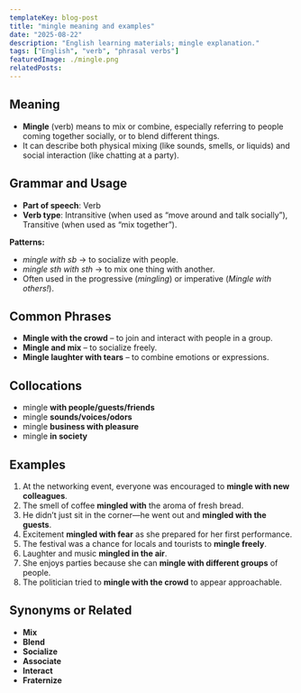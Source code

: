```yaml
---
templateKey: blog-post
title: "mingle meaning and examples"
date: "2025-08-22"
description: "English learning materials; mingle explanation."
tags: ["English", "verb", "phrasal verbs"]
featuredImage: ./mingle.png
relatedPosts:
---
```


## Meaning

- **Mingle** (verb) means to mix or combine, especially referring to people coming together socially, or to blend different things.
- It can describe both physical mixing (like sounds, smells, or liquids) and social interaction (like chatting at a party).

## Grammar and Usage

- **Part of speech**: Verb
- **Verb type**: Intransitive (when used as “move around and talk socially”), Transitive (when used as “mix together”).

**Patterns:**

- _mingle with sb_ → to socialize with people.
- _mingle sth with sth_ → to mix one thing with another.
- Often used in the progressive (_mingling_) or imperative (_Mingle with others!_).

## Common Phrases

- **Mingle with the crowd** – to join and interact with people in a group.
- **Mingle and mix** – to socialize freely.
- **Mingle laughter with tears** – to combine emotions or expressions.

## Collocations

- mingle **with people/guests/friends**
- mingle **sounds/voices/odors**
- mingle **business with pleasure**
- mingle **in society**

## Examples

1. At the networking event, everyone was encouraged to **mingle with new colleagues**.
2. The smell of coffee **mingled with** the aroma of fresh bread.
3. He didn’t just sit in the corner—he went out and **mingled with the guests**.
4. Excitement **mingled with fear** as she prepared for her first performance.
5. The festival was a chance for locals and tourists to **mingle freely**.
6. Laughter and music **mingled in the air**.
7. She enjoys parties because she can **mingle with different groups** of people.
8. The politician tried to **mingle with the crowd** to appear approachable.

## Synonyms or Related

- **Mix**
- **Blend**
- **Socialize**
- **Associate**
- **Interact**
- **Fraternize**
